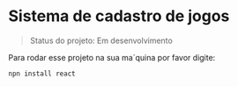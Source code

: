 # Sistema de cadastro de jogos

> Status do projeto: Em desenvolvimento

Para rodar esse projeto na sua ma´quina por favor digite:

```
npn install react
```
